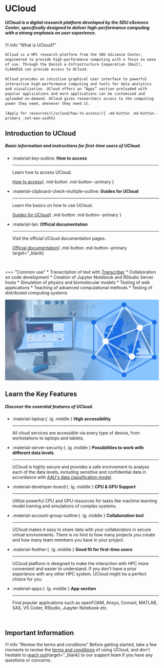 # UCloud

##### UCloud is a digital research platform developed by the SDU eScience Center, specifically designed to deliver high-performance computing with a strong emphasis on user experience.

!!! info "What is UCloud?"

    UCloud is a HPC research platform from the SDU eScience Center, engineered to provide high-performance computing with a focus on ease of use. Through the Danish e-Infrastructure Cooperation (DeiC), CLAAUDIA can provide access to UCloud.
    
    UCloud provides an intuitive graphical user interface to powerful interactive high-performance computing and tools for data analytics and visualization. UCloud offers an “Apps” section preloaded with popular applications and more applications can be customized and uploaded on-demand. UCloud gives researchers access to the computing power they need, whenever they need it.

    [Apply for resources](/ucloud/how-to-access/){ .md-button .md-button--primary .not-max-width}

## Introduction to UCloud

##### Basic information and instructions for first-time users of UCloud.

<div class="grid cards grid-three grid-button-bottom" markdown>

<!--
Icons can be searched and found here:
https://squidfunk.github.io/mkdocs-material/reference/icons-emojis/ (best, is to use the ones starting with material)
-->

- :material-key-outline: __How to access__ 

    ---

    Learn how to access UCloud.
  
    [How to access](/ucloud/how-to-access/){ .md-button .md-button--primary }

- :material-clipboard-check-multiple-outline: __Guides for UCloud__ 

    ---

    Learn the basics on how to use UCloud.

    [Guides for UCloud](/ucloud/guides/getting-started/){ .md-button .md-button--primary }

- :material-lan: __Official documentation__ 

    ---

    Visit the official UCloud documentation pages.

    [Official documentation](https://docs.cloud.sdu.dk/index.html){ .md-button .md-button--primary target="_blank}

</div>


<br> <!-- Just a little break -->

<div class="grid" markdown>

=== "Common use"
    * Transcription of text with [Transcriber](/ucloud/guides/transcriber/)
    * Collaboration on code development
    * Creation of Jupyter Notebook and RStudio Server hosts
    * Simulation of physics and biomolecular models
    * Testing of web applications
    * Teaching of advanced computational methods
    * Testing of distributed computing systems


![Image title](/assets/img/ucloud-hero.jpg)

</div>

## Learn the Key Features

##### Discover the essential features of UCloud.


<div class="grid cards grid-three" markdown>

<!--
Icons can be searched and found here:
https://squidfunk.github.io/mkdocs-material/reference/icons-emojis/ (best, is to use the ones starting with material)
-->

-   :material-laptop:{ .lg .middle } __High accessibility__

    ---
    
    All cloud services are accessible via every type of device, from workstations to laptops and tablets.

-   :material-server-security:{ .lg .middle } __Possibilities to work with different data levels__

    ---
    
    UCloud is highly secure and provides a safe environment to analyse each of the data levels, including sensitive and confidential data in accordance with [AAU's data classification model](https://www.security.aau.dk/data-classification/the-four-data-types-at-aau).

-   :material-developer-board:{ .lg .middle } __CPU & GPU Support__

    ---
    
    Utilize powerful CPU and GPU resources for tasks like machine learning model training and simulations of complex systems.

-   :material-account-group-outline:{ .lg .middle } __Collaboration tool__

    ---
    
    UCloud makes it easy to share data with your collaborators in secure virtual environments. There is no limit to how many projects you create and how many team members you have in your project.

-   :material-feather:{ .lg .middle } __Good fit for first-time users__

    ---
    
    UCloud platform is designed to make the interaction with HPC more convenient and easier to understand. If you don't have a prior experience with any other HPC system, UCloud might be a perfect choice for you.

-   :material-apps:{ .lg .middle } __App section__

    ---
    
    Find popular applications such as openFOAM, Ansys, Comsol, MATLAB, SAS, VS Coder, RStudio, Jupyter Notebook etc.

</div>

<br> <!-- Just a little break -->

## Important Information

!!! info "Review the terms and conditions"
    Before getting started, take a few moments to review the [terms and conditions](/ucloud/terms-and-conditions/) of using UCloud, and don't hesitate to [reach out](https://serviceportal.aau.dk/serviceportal?id=emp_taxonomy_topic&topic_id=82a253e8838fc21053711d447daad328){target="_blank} to our support team if you have any questions or concerns.